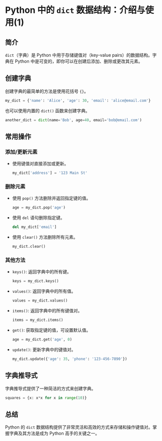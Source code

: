 # Python 中的 `dict` 数据结构：介绍与使用(1) 
     

简介
--

`dict`（字典）是 Python 中用于存储键值对（key-value pairs）的数据结构。字典在 Python 中是可变的，即你可以在创建后添加、删除或更改其元素。

创建字典
----

创建字典的最简单的方法是使用花括号 `{}`。

```python
my_dict = {'name': 'Alice', 'age': 30, 'email': 'alice@email.com'}

```

也可以使用内置的 `dict()` 函数来创建字典。

```python
another_dict = dict(name='Bob', age=40, email='bob@email.com')

```

常用操作
----

### 添加/更新元素

*   使用键值对直接添加或更新。
    
    ```python
    my_dict['address'] = '123 Main St'
    
    ```
    

### 删除元素

*   使用 `pop()` 方法删除并返回指定键的值。
    
    ```python
    age = my_dict.pop('age')
    
    ```
    
*   使用 `del` 语句删除指定键。
    
    ```python
    del my_dict['email']
    
    ```
    
*   使用 `clear()` 方法删除所有元素。
    
    ```python
    my_dict.clear()
    
    ```
    

### 其他方法

*   `keys()`: 返回字典中的所有键。
    
    ```python
    keys = my_dict.keys()
    
    ```
    
*   `values()`: 返回字典中的所有值。
    
    ```python
    values = my_dict.values()
    
    ```
    
*   `items()`: 返回字典中的所有键值对。
    
    ```python
    items = my_dict.items()
    
    ```
    
*   `get()`: 获取指定键的值，可设置默认值。
    
    ```python
    age = my_dict.get('age', 0)
    
    ```
    
*   `update()`: 更新字典中的键值对。
    
    ```python
    my_dict.update({'age': 35, 'phone': '123-456-7890'})
    
    ```
    

字典推导式
-----

字典推导式提供了一种简洁的方式来创建字典。

```python
squares = {x: x*x for x in range(10)}

```

总结
--

Python 的 `dict` 数据结构提供了非常灵活和高效的方式来存储和操作键值对。掌握字典及其方法是成为 Python 高手的关键之一。

